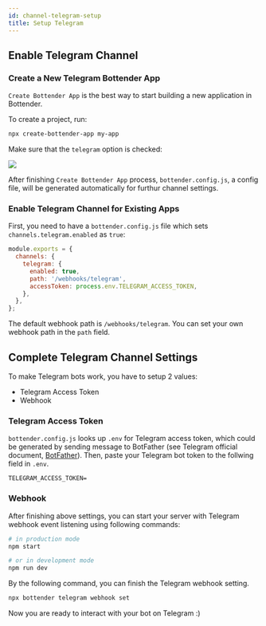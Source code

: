 ```yaml
---
id: channel-telegram-setup
title: Setup Telegram
---
```


## Enable Telegram Channel

<!-- Add a happy path to create a new telegram app , ask for bot father and test in telegram -->

### Create a New Telegram Bottender App

`Create Bottender App` is the best way to start building a new application in Bottender.

To create a project, run:

```sh
npx create-bottender-app my-app
```

Make sure that the `telegram` option is checked:

![](https://user-images.githubusercontent.com/3382565/67851226-f2b7f200-fb44-11e9-951d-c0050db88ed3.png)

After finishing `Create Bottender App` process, `bottender.config.js`, a config file, will be generated automatically for furthur channel settings.

### Enable Telegram Channel for Existing Apps

First, you need to have a `bottender.config.js` file which sets `channels.telegram.enabled` as `true`:

```js
module.exports = {
  channels: {
    telegram: {
      enabled: true,
      path: '/webhooks/telegram',
      accessToken: process.env.TELEGRAM_ACCESS_TOKEN,
    },
  },
};
```

The default webhook path is `/webhooks/telegram`. You can set your own webhook path in the `path` field.

## Complete Telegram Channel Settings

To make Telegram bots work, you have to setup 2 values:

- Telegram Access Token
- Webhook

### Telegram Access Token

`bottender.config.js` looks up `.env` for Telegram access token, which could be generated by sending message to BotFather (see Telegram official document, [BotFather](https://core.telegram.org/bots#6-botfather)). Then, paste your Telegram bot token to the follwing field in `.env`.

```
TELEGRAM_ACCESS_TOKEN=
```

### Webhook

<!-- Make seperated exaplataion for dev mode and in production with gif -->

After finishing above settings, you can start your server with Telegram webhook event listening using following commands:

```sh
# in production mode
npm start

# or in development mode
npm run dev
```

<!-- Leave an example of webhook -->

By the following command, you can finish the Telegram webhook setting.

```sh
npx bottender telegram webhook set
```

Now you are ready to interact with your bot on Telegram :)
